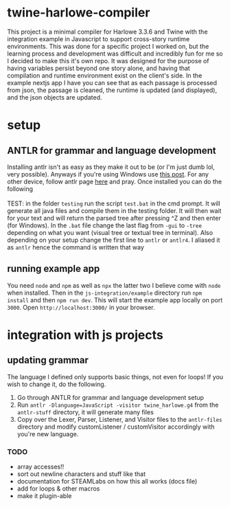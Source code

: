 # twine-harlowe-compiler
This project is a minimal compiler for Harlowe 3.3.6 and Twine with the integration example in Javascript to support cross-story runtime environments. This was done for a specific project I worked on, but the learning process and development was difficult and incredibly fun for me so I decided to make this it's own repo. It was designed for the purpose of having variables persist beyond one story alone, and having that compilation and runtime environment exist on the client's side. In the example nextjs app I have you can see that as each passage is processed from json, the passage is cleaned, the runtime is updated (and displayed), and the json objects are updated. 
# setup
## ANTLR for grammar and language development
Installing antlr isn't as easy as they make it out to be (or I'm just dumb lol, very possible). Anyways if you're using Windows use [this post](https://stackoverflow.com/questions/41021963/how-to-install-antlr4). For any other device, follow antlr page [here](https://github.com/antlr/antlr4/blob/master/doc/getting-started.md#windows) and pray. Once installed you can do the following <br><br>
TEST: in the folder `testing` run the script `test.bat` in the cmd prompt. It will generate all java files and compile them in the testing folder. It will then wait for your text and will return the parsed tree after pressing ^Z and then enter (for Windows). In the `.bat` file change the last flag from `-gui` to `-tree` depending on what you want (visual tree or textual tree in terminal). Also depending on your setup change the first line to `antlr` or `antlr4`. I aliased it as `antlr` hence the command is written that way
## running example app
You need `node` and `npm` as well as `npx` the latter two I believe come with `node` when installed. Then in the `js-integration/example` directory run `npm install` and then `npm run dev`. This will start the example app locally on port `3000`. Open `http://localhost:3000/` in your browser.
# integration with js projects
## updating grammar
The language I defined only supports basic things, not even for loops! If you wish to change it, do the following. <br>
1) Go through ANTLR for grammar and language development setup
2) Run `antlr -Dlanguage=JavaScript -visitor twine_harlowe.g4` from the `antlr-stuff` directory, it will generate many files
3) Copy over the Lexer, Parser, Listener, and Visitor files to the `antlr-files` directory and modify customListener / customVisitor accordingly with you're new language.
### TODO
- array accesses!!
- sort out newline characters and stuff like that
- documentation for STEAMLabs on how this all works (docs file)
- add for loops & other macros
- make it plugin-able
